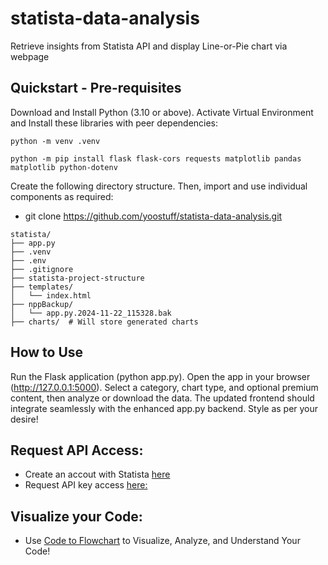 # statista-data-analysis
Retrieve insights from Statista API and display Line-or-Pie chart via webpage

## Quickstart - Pre-requisites

Download and Install Python (3.10 or above). Activate Virtual Environment and Install these libraries with peer dependencies:

```
python -m venv .venv 

python -m pip install flask flask-cors requests matplotlib pandas matplotlib python-dotenv 
```

Create the following directory structure. Then, import and use individual components as required: 
- git clone https://github.com/yoostuff/statista-data-analysis.git

```pip
statista/
├── app.py
├── .venv
├── .env
├── .gitignore
├── statista-project-structure
├── templates/
│   └── index.html
├── nppBackup/
│   └── app.py.2024-11-22_115328.bak
├── charts/  # Will store generated charts

```

## How to Use

Run the Flask application (python app.py).
Open the app in your browser (http://127.0.0.1:5000).
Select a category, chart type, and optional premium content, then analyze or download the data.
The updated frontend should integrate seamlessly with the enhanced app.py backend. Style as per your desire!

## Request API Access:

- Create an accout with Statista <a href="https://www.statista.com">here</a>
- Request API key access <a href="https://www.statista.com/1/request/custom-solution/1/form/corporate">here:</a>

## Visualize your Code:

- Use <a href="https://codetoflow.com/">Code to Flowchart</a> to Visualize, Analyze, and Understand Your Code!
